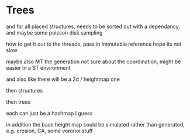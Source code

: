 # Trees

and for all placed structures, needs to be sorted out with a dependancy, and maybe some poisson disk sampling

how to get it out to the threads, pass in immutable reference
hope its not slow

maybe also MT the generation
not sure about the coordination, might be easier in a ST environment

and also like there will be a 2d / heightmap one

then structures

then trees

each can just be a hashmap I guess


in addition the base height map could be simulated rather than generated, e.g. erosion, CA, some voronoi stuff